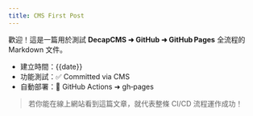 ```yaml
---
title: CMS First Post
---
```



歡迎！這是一篇用於測試 **DecapCMS ➜ GitHub ➜ GitHub Pages** 全流程的 Markdown 文件。

- 建立時間：{{date}}
- 功能測試：✅ Committed via CMS  
- 自動部署：🚀 GitHub Actions ➜ gh‑pages

> 若你能在線上網站看到這篇文章，就代表整條 CI/CD 流程運作成功！
